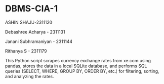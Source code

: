 # DBMS-CIA-1

ASHIN SHAJU-2311120

Debashree Acharya - 2311131

Janani Subhramaniyan - 2311144

Rithanya S - 2311179



This Python script scrapes currency exchange rates from xe.com using pandas, stores the data in a local SQLite database, and performs SQL queries (SELECT, WHERE, GROUP BY, ORDER BY, etc.) for filtering, sorting, and analyzing the rates.
